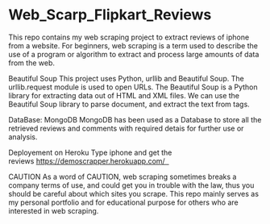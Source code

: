 # Web_Scarp_Flipkart_Reviews
This repo contains my web scraping project to extract reviews of iphone from a website. For beginners, web scraping is a term used to describe the use of a program or algorithm to extract and process large amounts of data from the web.

Beautiful Soup 
This project uses Python, urllib and Beautiful Soup. The urllib.request module is used to open URLs. The Beautiful Soup is a Python library for extracting data out of HTML and XML files. We can use the Beautiful Soup library to parse document, and extract the text from tags.

DataBase: MongoDB 
MongoDB has been used as a Database to store all the retrieved reviews and comments with required detais for further use or analysis.

Deployement on Heroku 
Type iphone and get the reviews https://demoscrapper.herokuapp.com/  

CAUTION 
As a word of CAUTION, web scraping sometimes breaks a company terms of use, and could get you in trouble with the law, thus you should be careful about which sites you scrape. This repo mainly serves as my personal portfolio and for educational purpose for others who are interested in web scraping. 
